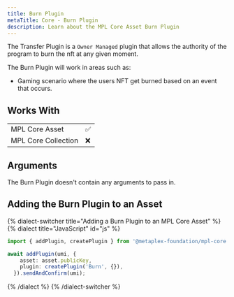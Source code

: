 ```yaml
---
title: Burn Plugin
metaTitle: Core - Burn Plugin
description: Learn about the MPL Core Asset Burn Plugin
---
```


The Transfer Plugin is a `Owner Managed` plugin that allows the authority of the program to burn the nft at any given moment.

The Burn Plugin will work in areas such as:

- Gaming scenario where the users NFT get burned based on an event that occurs.

## Works With

|                     |     |
| ------------------- | --- |
| MPL Core Asset      | ✅  |
| MPL Core Collection | ❌  |

## Arguments

The Burn Plugin doesn't contain any arguments to pass in.


## Adding the Burn Plugin to an Asset

{% dialect-switcher title="Adding a Burn Plugin to an MPL Core Asset" %}
{% dialect title="JavaScript" id="js" %}

```ts
import { addPlugin, createPlugin } from '@metaplex-foundation/mpl-core'

await addPlugin(umi, {
    asset: asset.publicKey,
    plugin: createPlugin('Burn', {}),
  }).sendAndConfirm(umi);
```

{% /dialect %}
{% /dialect-switcher %}